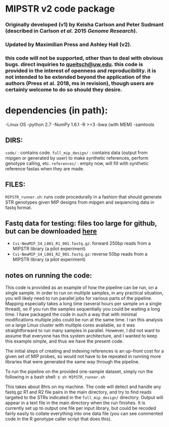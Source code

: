 # MIPSTR v2 code package 
### Originally developed (v1) by Keisha Carlson and Peter Sudmant (described in Carlson _et al._ 2015 _Genome Research_).
### Updated by Maximilian Press and Ashley Hall (v2).

### this code will not be supported, other than to deal with obvious bugs. direct inquiries to queitsch@uw.edu. this code is provided in the interest of openness and reproducibility. it is not intended to be extended beyond the application of the authors (Press et al. 2018, ms in revision), though users are certainly welcome to do so should they desire. 

# dependencies (in path):
-Linux OS
-python 2.7
-NumPy 1.6.1
-R >=3
-bwa (with MEM)
-samtools

## DIRS:
`code/` : contains code.
`full_mip_design/` : contains data (output from mipgen or generated by user) to make synthetic references, perform genotype calling, etc.
`references/` : empty now, will fill with synthetic reference fastas when they are made.

## FILES:
`MIPSTR_runner.sh`: runs code procedurally in a fashion that should generate STR genotypes given MIP designs from mipgen and sequencing data in fastq format.

## Fastq data for testing: files too large for github, but can be downloaded [here](https://osf.io/mv2at/)
* `Cvi-NewMIP_S4_L001_R1_001.fastq.gz`: forward 250bp reads from a MIPSTR library (a pilot experiment)
* `Cvi-NewMIP_S4_L001_R2_001.fastq.gz`: reverse 50bp reads from a MIPSTR library (a pilot experiment)

## notes on running the code:
This code is provided as an example of how the pipeline can be run, on a single sample. In order to run on multiple samples, in any practical situation, 
you will likely need to run parallel jobs for various parts of the pipeline. Mapping especially takes a long time (several hours per sample on a single thread), so if you run
the samples sequentially you could be waiting a long time. I have packaged the code in such a way that with minimal modifications multiple jobs could be run
at the same time. I ran this analysis on a large Linux cluster with multiple cores available, so it was straightforward to run many samples in parallel. 
However, I did not want to assume that everyone has this system architecture, and I wanted to keep this example simple, and thus we have the present code. 

The initial steps of creating and indexing references is an up-front cost for a given set of MIP probes, so would not have to be repeated in running more 
libraries that were generated the same way through the pipeline.

To run the pipeline on the provided one-sample dataset, simply run the following in a bash shell:
`$ sh MIPSTR_runner.sh`

This takes about 8hrs on my machine. The code will detect and handle any fastq.gz R1 and R2 file pairs in the main directory, and try to find reads targeted 
to the STRs indicated in the `full_mip_design/` directory. Output will appear in a text file in the main directory when the run finishes. It is currently set 
up to output one file per input library, but could be recoded fairly easily to collate everything into one data file (you can see commented code in the R 
genotype caller script that does this).
